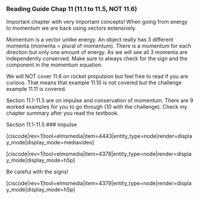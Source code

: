 ### Reading Guide Chap 11 (11.1 to 11.5, NOT 11.6)

Important chapter with very important concepts! When going from energy to momentum we are back using vectors extensively. 

<lrndesign-sidenote label="Instructor Note" icon="bookmark" bg-color="#c2e5f2">
Momentum is a vector unlike energy. An object really has 3 different momenta (momenta = plural of momentum). There is a momentum for each direction but only one amount of energy. As we will see all 3 momenta are independently conserved. Make sure to always check for the sign and the component in the momentum equation. 
</lrndesign-sidenote>

We will NOT cover 11.6 on rocket propulsion but feel free to read if you are curious. That means that example 11.10 is not covered but the challenge example 11.11 is covered.

Section 11.1-11.5 are on impulse and conservation of momentum. There are 9 worked examples for you to go through (10 with the challenge). Check my chapter summary after you read the textbook. 

<stop-note title="Read the Textbook" icon="stopnoteicons:book-icon">
  <span slot="message">Section 11.1-11.5</span>
</stop-note>
### Impulse

[ciscode|rev=1|tool=elmsmedia|item=4443|entity_type=node|render=display_mode|display_mode=mediavideo]

[ciscode|rev=1|tool=elmsmedia|item=4378|entity_type=node|render=display_mode|display_mode=h5p]

<lrndesign-sidenote label="Instructor Note" icon="bookmark" bg-color="#c2e5f2">
Be careful with the signs! 
</lrndesign-sidenote>


[ciscode|rev=1|tool=elmsmedia|item=4379|entity_type=node|render=display_mode|display_mode=h5p]

